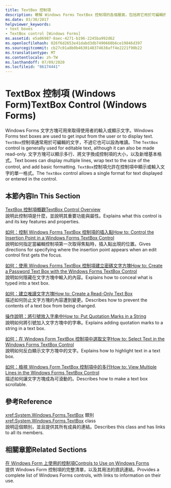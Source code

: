 ```yaml
---
title: TextBox 控制項
description: 瞭解 Windows Forms TextBox 控制項的各個層面，包括將它用於可編輯的文字，並將它設為唯讀。
ms.date: 03/30/2017
helpviewer_keywords:
- text boxes
- TextBox control [Windows Forms]
ms.assetid: e5a06987-8aec-4271-b196-2245ba992d62
ms.openlocfilehash: 026f6d2653e41dabd3db7490660b6ce19846d397
ms.sourcegitcommit: cb27c01a8b0b4630148374638aff4e2221f90b22
ms.translationtype: MT
ms.contentlocale: zh-TW
ms.lasthandoff: 07/09/2020
ms.locfileid: "86174441"
---
```

# <a name="textbox-control-windows-forms"></a><span data-ttu-id="472a0-103">TextBox 控制項 (Windows Form)</span><span class="sxs-lookup"><span data-stu-id="472a0-103">TextBox Control (Windows Forms)</span></span>
<span data-ttu-id="472a0-104">Windows Forms 文字方塊可用來取得使用者的輸入或顯示文字。</span><span class="sxs-lookup"><span data-stu-id="472a0-104">Windows Forms text boxes are used to get input from the user or to display text.</span></span> <span data-ttu-id="472a0-105">`TextBox`控制項通常用於可編輯的文字，不過它也可以設為唯讀。</span><span class="sxs-lookup"><span data-stu-id="472a0-105">The `TextBox` control is generally used for editable text, although it can also be made read-only.</span></span> <span data-ttu-id="472a0-106">文字方塊可以顯示多行、將文字換成控制項的大小，以及新增基本格式。</span><span class="sxs-lookup"><span data-stu-id="472a0-106">Text boxes can display multiple lines, wrap text to the size of the control, and add basic formatting.</span></span> <span data-ttu-id="472a0-107">`TextBox`控制項允許在控制項中顯示或輸入文字的單一格式。</span><span class="sxs-lookup"><span data-stu-id="472a0-107">The `TextBox` control allows a single format for text displayed or entered in the control.</span></span>  
  
## <a name="in-this-section"></a><span data-ttu-id="472a0-108">本節內容</span><span class="sxs-lookup"><span data-stu-id="472a0-108">In This Section</span></span>  
 [<span data-ttu-id="472a0-109">TextBox 控制項概觀</span><span class="sxs-lookup"><span data-stu-id="472a0-109">TextBox Control Overview</span></span>](textbox-control-overview-windows-forms.md)  
 <span data-ttu-id="472a0-110">說明此控制項是什麼，並說明其重要功能與屬性。</span><span class="sxs-lookup"><span data-stu-id="472a0-110">Explains what this control is and its key features and properties.</span></span>  
  
 [<span data-ttu-id="472a0-111">如何：控制 Windows Forms TextBox 控制項的插入點</span><span class="sxs-lookup"><span data-stu-id="472a0-111">How to: Control the Insertion Point in a Windows Forms TextBox Control</span></span>](how-to-control-the-insertion-point-in-a-windows-forms-textbox-control.md)  
 <span data-ttu-id="472a0-112">說明如何指定當編輯控制項第一次取得焦點時，插入點出現的位置。</span><span class="sxs-lookup"><span data-stu-id="472a0-112">Gives directions for specifying where the insertion point appears when an edit control first gets the focus.</span></span>  
  
 [<span data-ttu-id="472a0-113">如何：使用 Windows Forms TextBox 控制項建立密碼文字方塊</span><span class="sxs-lookup"><span data-stu-id="472a0-113">How to: Create a Password Text Box with the Windows Forms TextBox Control</span></span>](how-to-create-a-password-text-box-with-the-windows-forms-textbox-control.md)  
 <span data-ttu-id="472a0-114">說明如何隱藏在文字方塊中輸入的內容。</span><span class="sxs-lookup"><span data-stu-id="472a0-114">Explains how to conceal what is typed into a text box.</span></span>  
  
 [<span data-ttu-id="472a0-115">如何：建立唯讀文字方塊</span><span class="sxs-lookup"><span data-stu-id="472a0-115">How to: Create a Read-Only Text Box</span></span>](how-to-create-a-read-only-text-box-windows-forms.md)  
 <span data-ttu-id="472a0-116">描述如何防止文字方塊的內容遭到變更。</span><span class="sxs-lookup"><span data-stu-id="472a0-116">Describes how to prevent the contents of a text box from being changed.</span></span>  
  
 [<span data-ttu-id="472a0-117">操作說明：將引號放入字串中</span><span class="sxs-lookup"><span data-stu-id="472a0-117">How to: Put Quotation Marks in a String</span></span>](how-to-put-quotation-marks-in-a-string-windows-forms.md)  
 <span data-ttu-id="472a0-118">說明如何將引號加入文字方塊中的字串。</span><span class="sxs-lookup"><span data-stu-id="472a0-118">Explains adding quotation marks to a string in a text box.</span></span>  
  
 [<span data-ttu-id="472a0-119">如何：在 Windows Form TextBox 控制項中選取文字</span><span class="sxs-lookup"><span data-stu-id="472a0-119">How to: Select Text in the Windows Forms TextBox Control</span></span>](how-to-select-text-in-the-windows-forms-textbox-control.md)  
 <span data-ttu-id="472a0-120">說明如何反白顯示文字方塊中的文字。</span><span class="sxs-lookup"><span data-stu-id="472a0-120">Explains how to highlight text in a text box.</span></span>  
  
 [<span data-ttu-id="472a0-121">如何：檢視 Windows Form TextBox 控制項中的多行</span><span class="sxs-lookup"><span data-stu-id="472a0-121">How to: View Multiple Lines in the Windows Forms TextBox Control</span></span>](how-to-view-multiple-lines-in-the-windows-forms-textbox-control.md)  
 <span data-ttu-id="472a0-122">描述如何讓文字方塊成為可滾動的。</span><span class="sxs-lookup"><span data-stu-id="472a0-122">Describes how to make a text box scrollable.</span></span>  
  
## <a name="reference"></a><span data-ttu-id="472a0-123">參考</span><span class="sxs-lookup"><span data-stu-id="472a0-123">Reference</span></span>  
 <span data-ttu-id="472a0-124"><xref:System.Windows.Forms.TextBox> 類別</span><span class="sxs-lookup"><span data-stu-id="472a0-124"><xref:System.Windows.Forms.TextBox> class</span></span>  
 <span data-ttu-id="472a0-125">說明這個類別，並且提供其所有成員的連結。</span><span class="sxs-lookup"><span data-stu-id="472a0-125">Describes this class and has links to all its members.</span></span>  
  
## <a name="related-sections"></a><span data-ttu-id="472a0-126">相關章節</span><span class="sxs-lookup"><span data-stu-id="472a0-126">Related Sections</span></span>  
 [<span data-ttu-id="472a0-127">在 Windows Form 上使用的控制項</span><span class="sxs-lookup"><span data-stu-id="472a0-127">Controls to Use on Windows Forms</span></span>](controls-to-use-on-windows-forms.md)  
 <span data-ttu-id="472a0-128">提供 Windows Form 控制項的完整清單，以及其用法的資訊連結。</span><span class="sxs-lookup"><span data-stu-id="472a0-128">Provides a complete list of Windows Forms controls, with links to information on their use.</span></span>
